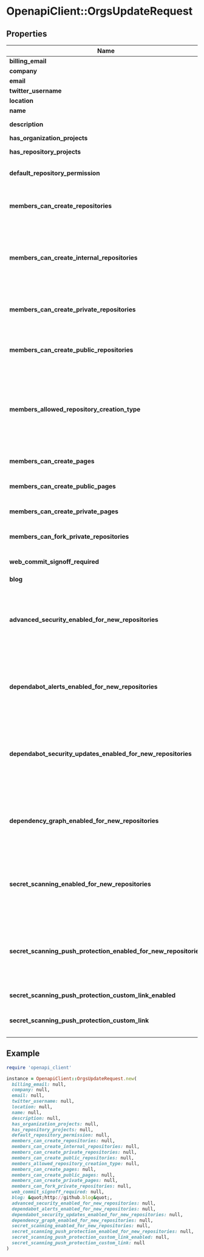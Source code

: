 # OpenapiClient::OrgsUpdateRequest

## Properties

| Name | Type | Description | Notes |
| ---- | ---- | ----------- | ----- |
| **billing_email** | **String** | Billing email address. This address is not publicized. | [optional] |
| **company** | **String** | The company name. | [optional] |
| **email** | **String** | The publicly visible email address. | [optional] |
| **twitter_username** | **String** | The Twitter username of the company. | [optional] |
| **location** | **String** | The location. | [optional] |
| **name** | **String** | The shorthand name of the company. | [optional] |
| **description** | **String** | The description of the company. The maximum size is 160 characters. | [optional] |
| **has_organization_projects** | **Boolean** | Whether an organization can use organization projects. | [optional] |
| **has_repository_projects** | **Boolean** | Whether repositories that belong to the organization can use repository projects. | [optional] |
| **default_repository_permission** | **String** | Default permission level members have for organization repositories. | [optional][default to &#39;read&#39;] |
| **members_can_create_repositories** | **Boolean** | Whether of non-admin organization members can create repositories. **Note:** A parameter can override this parameter. See &#x60;members_allowed_repository_creation_type&#x60; in this table for details. | [optional][default to true] |
| **members_can_create_internal_repositories** | **Boolean** | Whether organization members can create internal repositories, which are visible to all enterprise members. You can only allow members to create internal repositories if your organization is associated with an enterprise account using GitHub Enterprise Cloud or GitHub Enterprise Server 2.20+. For more information, see \&quot;[Restricting repository creation in your organization](https://docs.github.com/github/setting-up-and-managing-organizations-and-teams/restricting-repository-creation-in-your-organization)\&quot; in the GitHub Help documentation. | [optional] |
| **members_can_create_private_repositories** | **Boolean** | Whether organization members can create private repositories, which are visible to organization members with permission. For more information, see \&quot;[Restricting repository creation in your organization](https://docs.github.com/github/setting-up-and-managing-organizations-and-teams/restricting-repository-creation-in-your-organization)\&quot; in the GitHub Help documentation. | [optional] |
| **members_can_create_public_repositories** | **Boolean** | Whether organization members can create public repositories, which are visible to anyone. For more information, see \&quot;[Restricting repository creation in your organization](https://docs.github.com/github/setting-up-and-managing-organizations-and-teams/restricting-repository-creation-in-your-organization)\&quot; in the GitHub Help documentation. | [optional] |
| **members_allowed_repository_creation_type** | **String** | Specifies which types of repositories non-admin organization members can create. &#x60;private&#x60; is only available to repositories that are part of an organization on GitHub Enterprise Cloud.  **Note:** This parameter is deprecated and will be removed in the future. Its return value ignores internal repositories. Using this parameter overrides values set in &#x60;members_can_create_repositories&#x60;. See the parameter deprecation notice in the operation description for details. | [optional] |
| **members_can_create_pages** | **Boolean** | Whether organization members can create GitHub Pages sites. Existing published sites will not be impacted. | [optional][default to true] |
| **members_can_create_public_pages** | **Boolean** | Whether organization members can create public GitHub Pages sites. Existing published sites will not be impacted. | [optional][default to true] |
| **members_can_create_private_pages** | **Boolean** | Whether organization members can create private GitHub Pages sites. Existing published sites will not be impacted. | [optional][default to true] |
| **members_can_fork_private_repositories** | **Boolean** | Whether organization members can fork private organization repositories. | [optional][default to false] |
| **web_commit_signoff_required** | **Boolean** | Whether contributors to organization repositories are required to sign off on commits they make through GitHub&#39;s web interface. | [optional][default to false] |
| **blog** | **String** |  | [optional] |
| **advanced_security_enabled_for_new_repositories** | **Boolean** | Whether GitHub Advanced Security is automatically enabled for new repositories.  To use this parameter, you must have admin permissions for the repository or be an owner or security manager for the organization that owns the repository. For more information, see \&quot;[Managing security managers in your organization](https://docs.github.com/organizations/managing-peoples-access-to-your-organization-with-roles/managing-security-managers-in-your-organization).\&quot;  You can check which security and analysis features are currently enabled by using a &#x60;GET /orgs/{org}&#x60; request. | [optional] |
| **dependabot_alerts_enabled_for_new_repositories** | **Boolean** | Whether Dependabot alerts is automatically enabled for new repositories.  To use this parameter, you must have admin permissions for the repository or be an owner or security manager for the organization that owns the repository. For more information, see \&quot;[Managing security managers in your organization](https://docs.github.com/organizations/managing-peoples-access-to-your-organization-with-roles/managing-security-managers-in-your-organization).\&quot;  You can check which security and analysis features are currently enabled by using a &#x60;GET /orgs/{org}&#x60; request. | [optional] |
| **dependabot_security_updates_enabled_for_new_repositories** | **Boolean** | Whether Dependabot security updates is automatically enabled for new repositories.  To use this parameter, you must have admin permissions for the repository or be an owner or security manager for the organization that owns the repository. For more information, see \&quot;[Managing security managers in your organization](https://docs.github.com/organizations/managing-peoples-access-to-your-organization-with-roles/managing-security-managers-in-your-organization).\&quot;  You can check which security and analysis features are currently enabled by using a &#x60;GET /orgs/{org}&#x60; request. | [optional] |
| **dependency_graph_enabled_for_new_repositories** | **Boolean** | Whether dependency graph is automatically enabled for new repositories.  To use this parameter, you must have admin permissions for the repository or be an owner or security manager for the organization that owns the repository. For more information, see \&quot;[Managing security managers in your organization](https://docs.github.com/organizations/managing-peoples-access-to-your-organization-with-roles/managing-security-managers-in-your-organization).\&quot;  You can check which security and analysis features are currently enabled by using a &#x60;GET /orgs/{org}&#x60; request. | [optional] |
| **secret_scanning_enabled_for_new_repositories** | **Boolean** | Whether secret scanning is automatically enabled for new repositories.  To use this parameter, you must have admin permissions for the repository or be an owner or security manager for the organization that owns the repository. For more information, see \&quot;[Managing security managers in your organization](https://docs.github.com/organizations/managing-peoples-access-to-your-organization-with-roles/managing-security-managers-in-your-organization).\&quot;  You can check which security and analysis features are currently enabled by using a &#x60;GET /orgs/{org}&#x60; request. | [optional] |
| **secret_scanning_push_protection_enabled_for_new_repositories** | **Boolean** | Whether secret scanning push protection is automatically enabled for new repositories.  To use this parameter, you must have admin permissions for the repository or be an owner or security manager for the organization that owns the repository. For more information, see \&quot;[Managing security managers in your organization](https://docs.github.com/organizations/managing-peoples-access-to-your-organization-with-roles/managing-security-managers-in-your-organization).\&quot;  You can check which security and analysis features are currently enabled by using a &#x60;GET /orgs/{org}&#x60; request. | [optional] |
| **secret_scanning_push_protection_custom_link_enabled** | **Boolean** | Whether a custom link is shown to contributors who are blocked from pushing a secret by push protection. | [optional] |
| **secret_scanning_push_protection_custom_link** | **String** | If &#x60;secret_scanning_push_protection_custom_link_enabled&#x60; is true, the URL that will be displayed to contributors who are blocked from pushing a secret. | [optional] |

## Example

```ruby
require 'openapi_client'

instance = OpenapiClient::OrgsUpdateRequest.new(
  billing_email: null,
  company: null,
  email: null,
  twitter_username: null,
  location: null,
  name: null,
  description: null,
  has_organization_projects: null,
  has_repository_projects: null,
  default_repository_permission: null,
  members_can_create_repositories: null,
  members_can_create_internal_repositories: null,
  members_can_create_private_repositories: null,
  members_can_create_public_repositories: null,
  members_allowed_repository_creation_type: null,
  members_can_create_pages: null,
  members_can_create_public_pages: null,
  members_can_create_private_pages: null,
  members_can_fork_private_repositories: null,
  web_commit_signoff_required: null,
  blog: &quot;http://github.blog&quot;,
  advanced_security_enabled_for_new_repositories: null,
  dependabot_alerts_enabled_for_new_repositories: null,
  dependabot_security_updates_enabled_for_new_repositories: null,
  dependency_graph_enabled_for_new_repositories: null,
  secret_scanning_enabled_for_new_repositories: null,
  secret_scanning_push_protection_enabled_for_new_repositories: null,
  secret_scanning_push_protection_custom_link_enabled: null,
  secret_scanning_push_protection_custom_link: null
)
```

